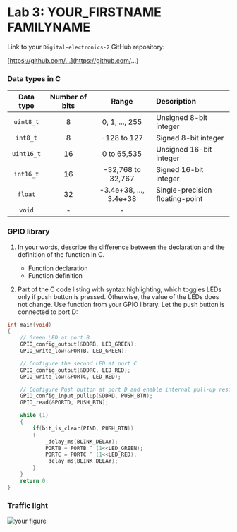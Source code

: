 # Lab 3: YOUR_FIRSTNAME FAMILYNAME

Link to your `Digital-electronics-2` GitHub repository:

   [https://github.com/...](https://github.com/...)


### Data types in C


| **Data type** | **Number of bits** | **Range** | **Description** |
| :-: | :-: | :-: | :-- | 
| `uint8_t`  | 8 | 0, 1, ..., 255 | Unsigned 8-bit integer |
| `int8_t`   | 8 | -128 to 127 | Signed 8-bit integer |
| `uint16_t` | 16 | 0 to 65,535 | Unsigned 16-bit integer |
| `int16_t`  | 16 | -32,768 to 32,767 | Signed 16-bit integer |
| `float`    | 32 | -3.4e+38, ..., 3.4e+38 | Single-precision floating-point |
| `void`     | - | - |  |


### GPIO library

1. In your words, describe the difference between the declaration and the definition of the function in C.
   * Function declaration
   * Function definition

2. Part of the C code listing with syntax highlighting, which toggles LEDs only if push button is pressed. Otherwise, the value of the LEDs does not change. Use function from your GPIO library. Let the push button is connected to port D:

```c
int main(void)
{
    // Green LED at port B
    GPIO_config_output(&DDRB, LED_GREEN);
    GPIO_write_low(&PORTB, LED_GREEN);

    // Configure the second LED at port C
    GPIO_config_output(&DDRC, LED_RED);
    GPIO_write_low(&PORTC, LED_RED);    

    // Configure Push button at port D and enable internal pull-up resistor
    GPIO_config_input_pullup(&DDRD, PUSH_BTN);
    GPIO_read(&PORTD, PUSH_BTN);

    while (1)
    {
        if(bit_is_clear(PIND, PUSH_BTN))
        {
            _delay_ms(BLINK_DELAY);
            PORTB = PORTB ^ (1<<LED_GREEN);
            PORTC = PORTC ^ (1<<LED_RED);
            _delay_ms(BLINK_DELAY);
        }
    }
    return 0;
}
```


### Traffic light



   ![your figure]()